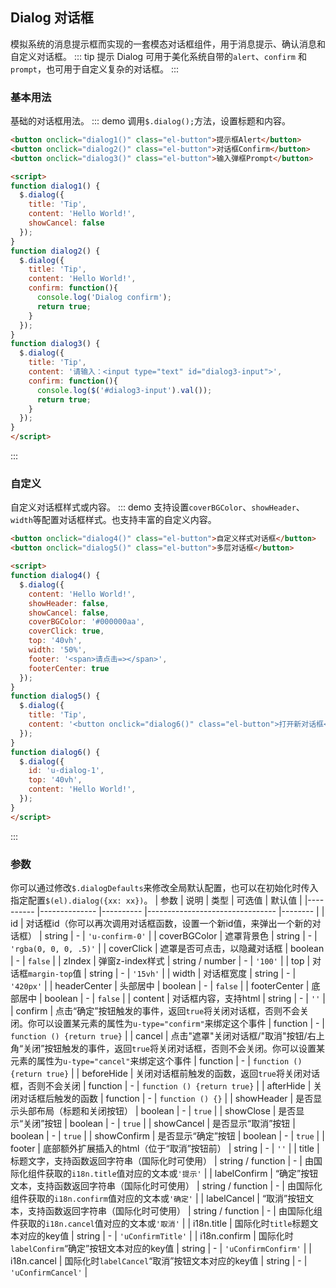 ## Dialog 对话框
模拟系统的消息提示框而实现的一套模态对话框组件，用于消息提示、确认消息和自定义对话框。
::: tip 提示
Dialog 可用于美化系统自带的`alert`、`confirm` 和`prompt`，也可用于自定义复杂的对话框。
:::

### 基本用法
基础的对话框用法。
::: demo 调用`$.dialog();`方法，设置标题和内容。

```html
<button onclick="dialog1()" class="el-button">提示框Alert</button>
<button onclick="dialog2()" class="el-button">对话框Confirm</button>
<button onclick="dialog3()" class="el-button">输入弹框Prompt</button>

<script>
function dialog1() {
  $.dialog({
    title: 'Tip',
    content: 'Hello World!',
    showCancel: false
  });
}
function dialog2() {
  $.dialog({
    title: 'Tip',
    content: 'Hello World!',
    confirm: function(){
      console.log('Dialog confirm');
      return true;
    }
  });
}
function dialog3() {
  $.dialog({
    title: 'Tip',
    content: '请输入：<input type="text" id="dialog3-input">',
    confirm: function(){
      console.log($('#dialog3-input').val());
      return true;
    }
  });
}
</script>
```
:::

### 自定义
自定义对话框样式或内容。
::: demo 支持设置`coverBGColor`、`showHeader`、`width`等配置对话框样式。也支持丰富的自定义内容。

```html
<button onclick="dialog4()" class="el-button">自定义样式对话框</button>
<button onclick="dialog5()" class="el-button">多层对话框</button>

<script>
function dialog4() {
  $.dialog({
    content: 'Hello World!',
    showHeader: false,
    showCancel: false,
    coverBGColor: '#000000aa',
    coverClick: true,
    top: '40vh',
    width: '50%',
    footer: '<span>请点击=></span>',
    footerCenter: true
  });
}
function dialog5() {
  $.dialog({
    title: 'Tip',
    content: '<button onclick="dialog6()" class="el-button">打开新对话框</button>',
  });
}
function dialog6() {
  $.dialog({
    id: 'u-dialog-1',
    top: '40vh',
    content: 'Hello World!',
  });
}
</script>
```
:::

### 参数
你可以通过修改`$.dialogDefaults`来修改全局默认配置，也可以在初始化时传入指定配置`$(el).dialog({xx: xx})`。
| 参数      | 说明          | 类型      | 可选值                           | 默认值  |
|---------- |-------------- |---------- |--------------------------------  |-------- |
| id     | 对话框id（你可以再次调用对话框函数，设置一个新id值，来弹出一个新的对话框） | string | - | `'u-confirm-0'` |
| coverBGColor | 遮罩背景色 | string | - | `'rgba(0, 0, 0, .5)'` |
| coverClick | 遮罩是否可点击，以隐藏对话框 | boolean | - | `false` |
| zIndex | 弹窗z-index样式 | string / number | - | `'100'` |
| top | 对话框`margin-top`值 | string | - | `'15vh'` |
| width | 对话框宽度 | string | - | `'420px'` |
| headerCenter | 头部居中 | boolean | - | `false` |
| footerCenter | 底部居中 | boolean | - | `false` |
| content | 对话框内容，支持html | string | - | `''` |
| confirm | 点击“确定”按钮触发的事件，返回`true`将关闭对话框，否则不会关闭。你可以设置某元素的属性为`u-type="confirm"`来绑定这个事件 | function | - | `function () {return true}` |
| cancel | 点击"遮罩"关闭对话框/"取消"按钮/右上角“关闭”按钮触发的事件，返回`true`将关闭对话框，否则不会关闭。你可以设置某元素的属性为`u-type="cancel"`来绑定这个事件 | function | - | `function () {return true}` |
| beforeHide | 关闭对话框前触发的函数，返回`true`将关闭对话框，否则不会关闭 | function | - | `function () {return true}` |
| afterHide | 关闭对话框后触发的函数 | function | - | `function () {}` |
| showHeader | 是否显示头部布局（标题和关闭按钮） | boolean | - | `true` |
| showClose | 是否显示“关闭”按钮 | boolean | - | `true` |
| showCancel | 是否显示“取消”按钮 | boolean | - | `true` |
| showConfirm | 是否显示“确定”按钮 | boolean | - | `true` |
| footer | 底部额外扩展插入的html（位于“取消”按钮前） | string | - | `''` |
| title | 标题文字，支持函数返回字符串（国际化时可使用） | string / function | - | 由国际化组件获取的`i18n.title`值对应的文本或`'提示'` |
| labelConfirm | “确定”按钮文本，支持函数返回字符串（国际化时可使用） | string / function | - | 由国际化组件获取的`i18n.confirm`值对应的文本或`'确定'` |
| labelCancel | “取消”按钮文本，支持函数返回字符串（国际化时可使用） | string / function | - | 由国际化组件获取的`i18n.cancel`值对应的文本或`'取消'` |
| i18n.title | 国际化时`title`标题文本对应的key值 | string | - | `'uConfirmTitle'` |
| i18n.confirm | 国际化时`labelConfirm`“确定”按钮文本对应的key值 | string | - | `'uConfirmConfirm'` |
| i18n.cancel | 国际化时`labelCancel`“取消”按钮文本对应的key值 | string | - | `'uConfirmCancel'` |
